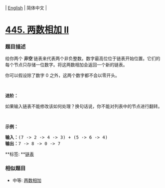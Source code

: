 | [English](README_EN.md) | 简体中文 |

# [445. 两数相加 II](https://leetcode-cn.com/problems/add-two-numbers-ii)
 ### 题目描述
<p>给你两个 <strong>非空 </strong>链表来代表两个非负整数。数字最高位位于链表开始位置。它们的每个节点只存储一位数字。将这两数相加会返回一个新的链表。</p>

<p>你可以假设除了数字 0 之外，这两个数字都不会以零开头。</p>

<p>&nbsp;</p>

<p><strong>进阶：</strong></p>

<p>如果输入链表不能修改该如何处理？换句话说，你不能对列表中的节点进行翻转。</p>

<p>&nbsp;</p>

<p><strong>示例：</strong></p>

<pre><strong>输入：</strong>(7 -&gt; 2 -&gt; 4 -&gt; 3) + (5 -&gt; 6 -&gt; 4)
<strong>输出：</strong>7 -&gt; 8 -&gt; 0 -&gt; 7
</pre>

**标签:	**[链表](https://leetcode-cn.com/tag/linked-list) 
 ### 相似题目
- 中等:	[两数相加](https://leetcode-cn.com/problems/add-two-numbers) 

